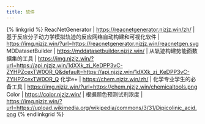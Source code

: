 ```yaml
---
title: 软件
---
```


{% linkgrid %}
ReacNetGenerator | https://reacnetgenerator.njzjz.win/zh/ | 基于反应分子动力学模拟轨迹的反应网络自动构建和可视化软件 | https://img.njzjz.win/?url=https://reacnetgenerator.njzjz.win/reacnetgen.svg
MDDatasetBuilder | https://mddatasetbuilder.njzjz.win/ | 从轨迹构建势能面数据集的工具 | https://img.njzjz.win/?url=https://api.njzjz.win/1dXXk_zj_KeDPP3vC-ZYHPZcexTW0OR_Q&default=https://api.njzjz.win/1dXXk_zj_KeDPP3vC-ZYHPZcexTW0OR_Q
化学e+ | https://chem.njzjz.win/zh/ | 化学专业学生的必备工具 | https://img.njzjz.win/?url=https://chem.njzjz.win/chemicaltools.png
Color | https://color.njzjz.win/ | 根据颜色预测试剂浓度 | https://img.njzjz.win/?url=https://upload.wikimedia.org/wikipedia/commons/3/31/Dipicolinic_acid.png
{% endlinkgrid %}

